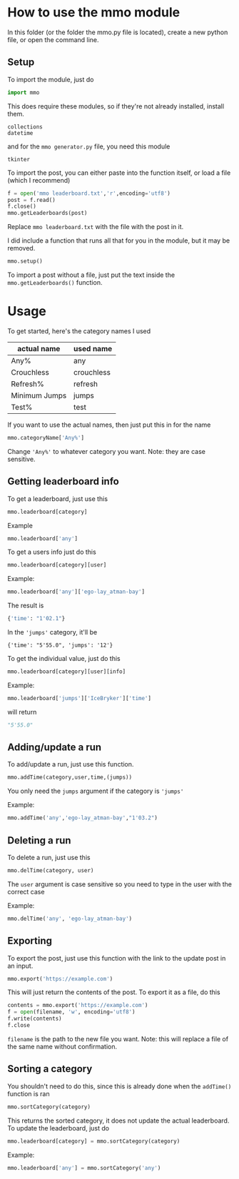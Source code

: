 # How to use the mmo module

In this folder (or the folder the mmo.py file is located), create a new python file, or open the command line.

## Setup
To import the module, just do

```python
import mmo
```

This does require these modules, so if they're not already installed, install them.
```
collections
datetime
```

and for the `mmo generator.py` file, you need this module
```
tkinter
```

To import the post, you can either paste into the function itself, or load a file (which I recommend)

```python
f = open('mmo leaderboard.txt','r',encoding='utf8')
post = f.read()
f.close()
mmo.getLeaderboards(post)
```

Replace `mmo leaderboard.txt` with the file with the post in it.

I did include a function that runs all that for you in the module, but it may be removed.

```python
mmo.setup()
```

To import a post without a file, just put the text inside the `mmo.getLeaderboards()` function.

# Usage

To get started, here's the category names I used

| actual name | used name  |
|-------------|------------|
|Any%         |any         |
|Crouchless   |crouchless  |
|Refresh%     |refresh     |
|Minimum Jumps|jumps       |
|Test%        |test        |

If you want to use the actual names, then just put this in for the name
```python
mmo.categoryName['Any%']
```
Change `'Any%'` to whatever category you want. Note: they are case sensitive.

## Getting leaderboard info

To get a leaderboard, just use this

```python
mmo.leaderboard[category]
```

Example

```python
mmo.leaderboard['any']
```

To get a users info just do this

```python
mmo.leaderboard[category][user]
```

Example:

```python
mmo.leaderboard['any']['ego-lay_atman-bay']
```

The result is

```python
{'time': "1'02.1"}
```
In the `'jumps'` category, it'll be
```
{'time': "5'55.0", 'jumps': '12'}
```

To get the individual value, just do this

```python
mmo.leaderboard[category][user][info]
```

Example:

```python
mmo.leaderboard['jumps']['IceBryker']['time']
```
will return
```python
"5'55.0"
```

## Adding/update a run

To add/update a run, just use this function.

```python
mmo.addTime(category,user,time,(jumps))
```

You only need the `jumps` argument if the category is `'jumps'`

Example:
```python
mmo.addTime('any','ego-lay_atman-bay',"1'03.2")
```

## Deleting a run

To delete a run, just use this

```python
mmo.delTime(category, user)
```

The `user` argument is case sensitive so you need to type in the user with the correct case

Example:
```python
mmo.delTime('any', 'ego-lay_atman-bay')
```

## Exporting

To export the post, just use this function with the link to the update post in an input.

```python
mmo.export('https://example.com')
```

This will just return the contents of the post. To export it as a file, do this

```python
contents = mmo.export('https://example.com')
f = open(filename, 'w', encoding='utf8')
f.write(contents)
f.close
```

`filename` is the path to the new file you want. Note: this will replace a file of the same name without confirmation.

## Sorting a category

You shouldn't need to do this, since this is already done when the `addTime()` function is ran

```python
mmo.sortCategory(category)
```

This returns the sorted category, it does not update the actual leaderboard. To update the leaderboard, just do

```python
mmo.leaderboard[category] = mmo.sortCategory(category)
```
Example:
```python
mmo.leaderboard['any'] = mmo.sortCategory('any')
```
